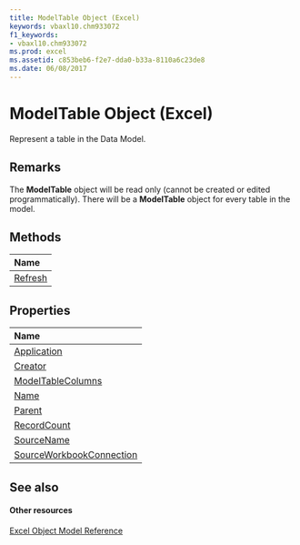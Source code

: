 ```yaml
---
title: ModelTable Object (Excel)
keywords: vbaxl10.chm933072
f1_keywords:
- vbaxl10.chm933072
ms.prod: excel
ms.assetid: c853beb6-f2e7-dda0-b33a-8110a6c23de8
ms.date: 06/08/2017
---
```



# ModelTable Object (Excel)

Represent a table in the Data Model.


## Remarks

The  **ModelTable** object will be read only (cannot be created or edited programmatically). There will be a **ModelTable** object for every table in the model.


## Methods



|**Name**|
|:-----|
|[Refresh](Excel.modeltable.refresh.md)|

## Properties



|**Name**|
|:-----|
|[Application](Excel.modeltable.application.md)|
|[Creator](Excel.modeltable.creator.md)|
|[ModelTableColumns](Excel.modeltable.modeltablecolumns.md)|
|[Name](Excel.modeltable.name.md)|
|[Parent](Excel.modeltable.parent.md)|
|[RecordCount](Excel.modeltable.recordcount.md)|
|[SourceName](Excel.modeltable.sourcename.md)|
|[SourceWorkbookConnection](Excel.modeltable.sourceworkbookconnection.md)|

## See also


#### Other resources


[Excel Object Model Reference](http://msdn.microsoft.com/library/11ea8598-8a20-92d5-f98b-0da04263bf2c%28Office.15%29.aspx)
